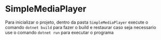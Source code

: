 # SimpleMediaPlayer

Para inicializar o projeto, dentro da pasta `SimpleMediaPlayer`
execute o comando `dotnet build` para fazer o build e restaurar caso seja necessario
use o comando `dotnet run` para executar o programa
